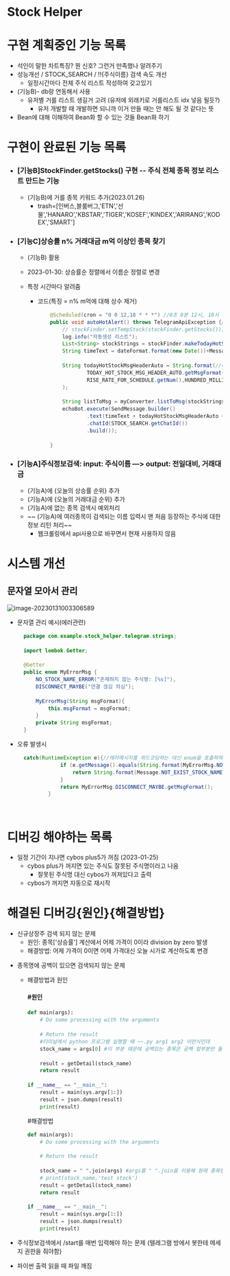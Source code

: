 # Stock Helper

# 구현 계획중인 기능 목록
- 석인이 말한 차트특징? 뭔 신호? 그런거 만족했나 알려주기
- 성능개선 / STOCK_SEARCH / !!{주식이름} 검색 속도 개선
  - 일정시간마다 전체 주식 리스트 작성하여 갖고있기
- (기능B)-  db랑 연동해서 사용
  - 유저별 거를 리스트 생길거 고려 (유저에 외래키로 거를리스트 idx 넣음 될듯?)
    - 유저 개발할 때 개발하면 되니까 이거 만들 때는 안 해도 될 것 같다는 뜻
- Bean에 대해 이해하여 Bean화 할 수 있는 것들 Bean화 하기

# 구현이 완료된 기능 목록

- ### [기능B]StockFinder.getStocks() 구현 -- 주식 전체 종목 정보 리스트 만드는 기능
  
  - (기능B)에 거를 종목 키워드 추가(2023.01.26)
    - trash=[인버스,블룸버그,'ETN','선물','HANARO','KBSTAR','TIGER','KOSEF','KINDEX','ARIRANG','KODEX','SMART']
  
- ### [기능C]상승률 n% 거래대금 m억 이상인 종목 찾기
  
  - (기능B) 활용
  
  - 2023-01-30: 상승률순 정렬에서 이름순 정렬로 변경
  
  - 특정 시간마다 알려줌
  
    - 코드(특징 = n% m억에 대해 상수 제거)
  
      ```java
          @Scheduled(cron = "0 0 12,18 * * *") //0초 0분 12시, 18시 매일 매월 매년
          public void autoHotAlert() throws TelegramApiException {//오늘의 HOT 주식 자동 알림 
              // stockFinder.setTempStock(stockFinder.getStocks());
              log.info("자동생성 리스트");
              List<String> stockStrings = stockFinder.makeTodayHotStock(RISE_RATE_FOR_SCHEDULE.getNum(), HUNDRED_MILLION_FOR_SCHEDULE.getNum());
              String timeText = dateFormat.format(new Date())+Message.ALERT_SOMETHING.getMsgFormat();//시간 + 입니다.
      
              String todayHotStockMsgHeaderAuto = String.format(//<오늘의 자동알림 HOT %d%, %d억>
                      TODAY_HOT_STOCK_MSG_HEADER_AUTO.getMsgFormat(),
                      RISE_RATE_FOR_SCHEDULE.getNum(),HUNDRED_MILLION_FOR_SCHEDULE.getNum()
              );
      
              String listToMsg = myConverter.listToMsg(stockStrings);
              echoBot.execute(SendMessage.builder()
                      .text(timeText + todayHotStockMsgHeaderAuto + listToMsg)//리스트를 \n 구분 스트링으로
                      .chatId(STOCK_SEARCH.getChatId())
                      .build());
      
          }
      ```
  
      

* ### [기능A]주식정보검색: input: 주식이름 —> output: 전일대비, 거래대금
  
  * (기능A)에 {오늘의 상승률 순위} 추가
  * (기능A)에 {오늘의 거래대금 순위} 추가
  * (기능A)에 없는 종목 검색시 예외처리
  * ~~ (기능A)에 여러종목이 검색되는 이름 입력시 맨 처음 등장하는 주식에 대한 정보 리턴 처리~~ 
    * 웹크롤링에서 api사용으로 바꾸면서 현재 사용하지 않음

# 시스템 개선

## 문자열 모아서 관리

![image-20230131003306589](..\..\images\image-20230131003306589.png)

* 문자열 관리 예시(에러관련)

  ```java
    package com.example.stock_helper.telegram.strings;
    
    import lombok.Getter;
    
    @Getter
    public enum MyErrorMsg {
        NO_STOCK_NAME_ERROR("존재하지 않는 주식명: [%s]"),
        DISCONNECT_MAYBE("연결 끊김 의심");
    
        MyErrorMsg(String msgFormat){
            this.msgFormat = msgFormat;
        }
        private String msgFormat;
    }
  ```

* 오류 발생시 

  ```java
    catch(RuntimeException e){//에러메시지를 하드코딩하는 대신 enum을 호출하여 사용
                if (e.getMessage().equals(String.format(MyErrorMsg.NO_STOCK_NAME_ERROR.getMsgFormat(),stockName))){
                    return String.format(Message.NOT_EXIST_STOCK_NAME.getMsgFormat(),stockName);
                }
                return MyErrorMsg.DISCONNECT_MAYBE.getMsgFormat();
            }
  ```

  




​      





# 디버깅 해야하는 목록
  - 일정 기간이 지나면 cybos plus5가 꺼짐 (2023-01-25)
    - cybos plus가 꺼지면 있는 주식도 잘못된 주식명이라고 나옴
      - 잘못된 주식명 대신 cybos가 꺼져있다고 출력
    - cybos가 꺼지면 자동으로 재시작
# 해결된 디버깅{원인}{해결방법}

- 신규상장주 검색 되지 않는 문제
  - 원인: 종목['상승률'] 계산에서 어제 가격이 0이라 division by zero 발생
  - 해결방법: 어제 가격이 0이면 어제 가격대신 오늘 시가로 계산하도록 변경

* 종목명에 공백이 있으면 검색되지 않는 문제

  * 해결방법과 원인

    #### #원인

    ```PYTHON
    def main(args):
        # Do some processing with the arguments
    
        # Return the result
        #터미널에서 python 프로그램 실행할 때 ~~.py arg1 arg2 이런식인데
        stock_name = args[0] #이 부분 때문에 공백있는 종목은 공백 앞부분만 들어감
    
        result = getDetail(stock_name)
        return result
    
    if __name__ == "__main__":
        result = main(sys.argv[1:])
        result = json.dumps(result)
        print(result)
    
    ```

    #해결방법

    ```python
    def main(args):
        # Do some processing with the arguments
    
        # Return the result
        
        stock_name = " ".join(args) #args를 " ".join을 이용해 원래 종목명으로 변환
        # print(stock_name,'test stock')
        result = getDetail(stock_name)
        return result
    
    if __name__ == "__main__":
        result = main(sys.argv[1:])
        result = json.dumps(result)
        print(result)
    
    ```

    

* 주식정보검색에서 /start를 매번 입력해야 하는 문제
  {텔레그램 방에서 봇한테 메세지 권한을 줘야함}

- 파이썬 출력 읽을 때 파일 깨짐
